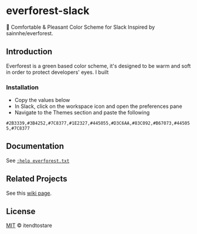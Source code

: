 # everforest-slack
🌲 Comfortable &amp; Pleasant Color Scheme for Slack Inspired by sainnhe/everforest.

## Introduction

Everforest is a green based color scheme, it's designed to be warm and soft in order to protect developers' eyes. I built

### Installation

- Copy the values below
- In Slack, click on the workspace icon and open the preferences pane
- Navigate to the Themes section and paste the following

```#2B3339,#3B4252,#7C8377,#1E2327,#445055,#D3C6AA,#83C092,#B67073,#445055,#7C8377```

## Documentation

See [`:help everforest.txt`](https://github.com/sainnhe/everforest/blob/master/doc/everforest.txt)

## Related Projects

See this [wiki page](https://github.com/sainnhe/everforest/wiki).                                                                                           

## License

[MIT](./LICENSE) © itendtostare
